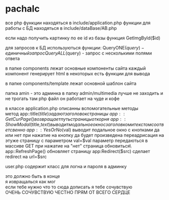 ﻿# pachalc

все php функции находяться в include/application.php
функции для работы с БД находяться в include/dataBase/AB.php

если надо получить картинку по ее id из базы функция GetImgById($id)

для запросов к БД используються функции:
QueryONE($query) - единичный запрос
QueryALL($query) - запрос с несколькими полями ответа

в папке components лежат основные компоненты сайта
каждый компонент генерирует html в некоторых есть функции для вывода

в папке components/template лежат основной шаблон сайта

папка amin - это админка
в папку admin/multimedia лучше не заходить и не трогать там php файл
он работает на чуде и кофе


в классе application.php описанны вспомогательные методы\
метод app::title($title) задают заголовок страницы\
app::GetCurPage() возвращает путь страницы от корня\
app::ShowModal($title,$text) выводит модальное окно с заголовком и текстом соответсвенно\
app::YesOrNo($val) выводит подальное окно с кнопками да или нет 
при нажатие на кнопку да будет произведена переадрисация на этуже страницу
с параметром val=$val параметр передаються в массиве GET при нажатие на "нет"
страница обновиться\
app::RefreshPage() обновляет страницу 
app:Redirect($src) сделает redirect на url=$src

user.php содержит класс для логна и пароля в админку 



это должно быть в конце\
я извращалься как мог\
если тебе нужно что то сюда дописать я тебе сочувствую\
ОЧЕНЬ СОЧУВСТВУЮ ЧЕСТНО ПРЯМ ОТ ВСЕГО СЕРДЦЕ